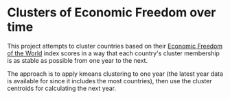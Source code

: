 # Clusters of Economic Freedom over time

This project attempts to cluster countries based on their [Economic Freedom of the World](https://www.fraserinstitute.org/studies/economic-freedom-of-the-world-2019-annual-report) index scores in a way that each country's cluster membership is as stable as possible from one year to the next.

The approach is to apply kmeans clustering to one year (the latest year data is available for since it includes the most countries), then use the cluster centroids for calculating the next year. 
